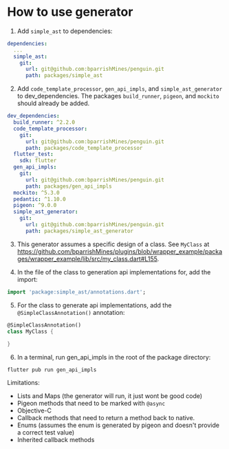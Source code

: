 # How to use generator

1. Add `simple_ast` to dependencies:

```yaml
dependencies:
  ...
  simple_ast:
    git:
      url: git@github.com:bparrishMines/penguin.git
      path: packages/simple_ast
```

2. Add `code_template_processor`, `gen_api_impls`, and `simple_ast_generator` to dev_dependencies.
The packages `build_runner`, `pigeon`, and `mockito` should already be added.

```yaml
dev_dependencies:
  build_runner: ^2.2.0
  code_template_processor:
    git:
      url: git@github.com:bparrishMines/penguin.git
      path: packages/code_template_processor
  flutter_test:
    sdk: flutter
  gen_api_impls:
    git:
      url: git@github.com:bparrishMines/penguin.git
      path: packages/gen_api_impls
  mockito: ^5.3.0
  pedantic: ^1.10.0
  pigeon: ^9.0.0
  simple_ast_generator:
    git:
      url: git@github.com:bparrishMines/penguin.git
      path: packages/simple_ast_generator
```

3. This generator assumes a specific design of a class. See `MyClass` at https://github.com/bparrishMines/plugins/blob/wrapper_example/packages/wrapper_example/lib/src/my_class.dart#L155.

4. In the file of the class to generation api implementations for, add the import:

```dart
import 'package:simple_ast/annotations.dart';
```

5. For the class to generate api implementations, add the `@SimpleClassAnnotation()` annotation:

```dart
@SimpleClassAnnotation()
class MyClass {
  
}
```

6. In a terminal, run gen_api_impls in the root of the package directory:

```
flutter pub run gen_api_impls
```

Limitations:
* Lists and Maps (the generator will run, it just wont be good code)
* Pigeon methods that need to be marked with `@async`
* Objective-C
* Callback methods that need to return a method back to native.
* Enums (assumes the enum is generated by pigeon and doesn't provide a correct test value)
* Inherited callback methods
